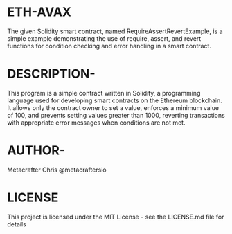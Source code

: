 # ETH-AVAX
The given Solidity smart contract, named RequireAssertRevertExample, is a simple example demonstrating the use of require, assert, and revert functions for condition checking and error handling in a smart contract. 

# DESCRIPTION-
This program is a simple contract written in Solidity, a programming language used for developing smart contracts on the Ethereum blockchain. 
It allows only the contract owner to set a value, enforces a minimum value of 100, and prevents setting values greater than 1000, reverting transactions with appropriate error messages when conditions are not met.

# AUTHOR-
Metacrafter Chris
@metacraftersio

# LICENSE
This project is licensed under the MIT License - see the LICENSE.md file for details




